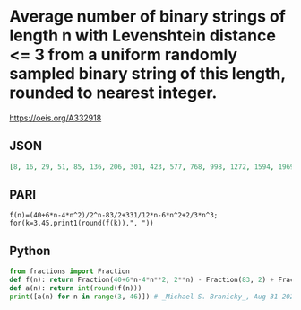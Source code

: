 # Average number of binary strings of length n with Levenshtein distance <\= 3 from a uniform randomly sampled binary string of this length, rounded to nearest integer\.
https://oeis.org/A332918
## JSON
```JSON
[8, 16, 29, 51, 85, 136, 206, 301, 423, 577, 768, 998, 1272, 1594, 1969, 2399, 2889, 3443, 4066, 4760, 5530, 6380, 7315, 8337, 9451, 10661, 11972, 13386, 14908, 16542, 18293, 20163, 22157, 24279, 26534, 28924, 31454, 34128, 36951, 39925, 43055, 46345, 49800]
```
## PARI
```PARI
f(n)=(40+6*n-4*n^2)/2^n-83/2+331/12*n-6*n^2+2/3*n^3;
for(k=3,45,print1(round(f(k)),", "))
```
## Python
```Python
from fractions import Fraction
def f(n): return Fraction(40+6*n-4*n**2, 2**n) - Fraction(83, 2) + Fraction(331*n, 12) - 6*n**2 + Fraction(2*n**3, 3)
def a(n): return int(round(f(n)))
print([a(n) for n in range(3, 46)]) # _Michael S. Branicky_, Aug 31 2021
```
